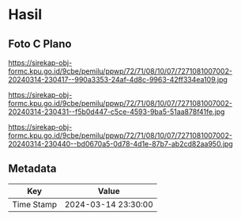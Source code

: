 # Hasil

## Foto C Plano

https://sirekap-obj-formc.kpu.go.id/9cbe/pemilu/ppwp/72/71/08/10/07/7271081007002-20240314-230417--990a3353-24af-4d8c-9963-42ff334ea109.jpg

https://sirekap-obj-formc.kpu.go.id/9cbe/pemilu/ppwp/72/71/08/10/07/7271081007002-20240314-230431--f5b0d447-c5ce-4593-9ba5-51aa878f41fe.jpg

https://sirekap-obj-formc.kpu.go.id/9cbe/pemilu/ppwp/72/71/08/10/07/7271081007002-20240314-230440--bd0670a5-0d78-4d1e-87b7-ab2cd82aa950.jpg


## Metadata

| Key        | Value               |
| ---------- | ------------------- |
| Time Stamp | 2024-03-14 23:30:00 |



